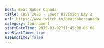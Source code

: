 ```yaml
---
host: Beat Saber Canada
title: CBST 2025 - Lower Division Day 2
url: https://www.twitch.tv/beatsabercanada
category: tournament
startDateTime: 2025-03-02T11:45:00-06:00
useStartTime: true
useEndTime: false
---
```

